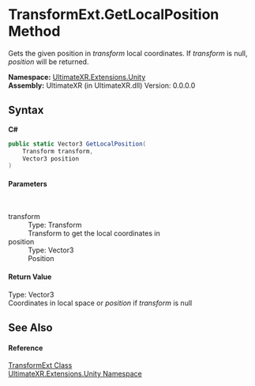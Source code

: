 # TransformExt.GetLocalPosition Method 
 

Gets the given position in *transform* local coordinates. If *transform* is null, *position* will be returned.

**Namespace:**&nbsp;<a href="N_UltimateXR_Extensions_Unity">UltimateXR.Extensions.Unity</a><br />**Assembly:**&nbsp;UltimateXR (in UltimateXR.dll) Version: 0.0.0.0

## Syntax

**C#**<br />
``` C#
public static Vector3 GetLocalPosition(
	Transform transform,
	Vector3 position
)
```


#### Parameters
&nbsp;<dl><dt>transform</dt><dd>Type: Transform<br />Transform to get the local coordinates in</dd><dt>position</dt><dd>Type: Vector3<br />Position</dd></dl>

#### Return Value
Type: Vector3<br />Coordinates in local space or *position* if *transform* is null

## See Also


#### Reference
<a href="T_UltimateXR_Extensions_Unity_TransformExt">TransformExt Class</a><br /><a href="N_UltimateXR_Extensions_Unity">UltimateXR.Extensions.Unity Namespace</a><br />